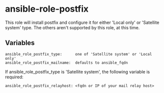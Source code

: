 ansible-role-postfix
======

This role will install postfix and configure it for either 'Local only' or 'Satellite system' type.  The others aren't supported by this role, at this time.

Variables
------

```
ansible_role_postfix_type:      one of 'Satellite system' or 'Local only'
ansible_role_postfix_mailname:  defaults to ansible_fqdn
```

If ansible_role_postfix_type is 'Satellite system', the following variable is required:
```
ansible_role_postfix_relayhost: <fqdn or IP of your mail relay host>
```

